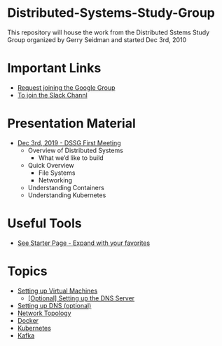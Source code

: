 # Distributed-Systems-Study-Group

This repository will house the work from the Distributed Sstems Study Group organized by Gerry Seidman and started Dec 3rd, 2010

# Important Links
* [Request joining the Google Group](https://groups.google.com/forum/#!forum/distributed-systems-study-group)
* [To join the Slack Channl](https://dssg-workspace.slack.com/)

# Presentation Material

*  [Dec 3rd, 2019 - DSSG First Meeting](presentations/DSSG-12-3-19.pdf)
    * Overview of Distributed Systems
        * What we’d like to build
    * Quick Overview
        * File Systems
        * Networking
    * Understanding Containers
    * Understanding Kubernetes 

# Useful Tools

* [See Starter Page - Expand with your favorites](tools/README.md)

# Topics

* [Setting up Virtual Machines](vms/README.md)
    * [[Optional] Setting up the DNS Server](dns/README.md)
* [Setting up DNS (optional)](dns/README.md)
* [Network Topology](setup/networkTopology.md)
* [Docker](docker/README.md)
* [Kubernetes](kubernetes/README.md)
* [Kafka](kafka/README.md)
